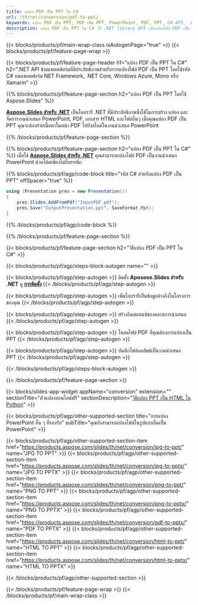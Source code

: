 ```yaml
---
title: แปลง PDF เป็น PPT ใน C#
url: /th/net/conversion/pdf-to-ppt/
keywords: แปลง PDF เป็น PPT, PDF เป็น PPT, PowerPoint, PDF, PPT, C# API, .NET Library
description: แปลง PDF เป็น PPT ใน C# ใช้ .NET library API เพื่อแปลงไฟล์ PDF เป็น PowerPoint
---
```


{{< blocks/products/pf/main-wrap-class isAutogenPage="true" >}}
{{< blocks/products/pf/feature-page-wrap >}}

{{< blocks/products/pf/feature-page-header h1="แปลง PDF เป็น PPT ใน C#" h2=".NET API ข้ามแพลตฟอร์มที่มีประสิทธิภาพสำหรับการแปลงไฟล์ PDF เป็น PPT โดยใช้รหัส C# บนแพลตฟอร์ม NET Framework, .NET Core, Windows Azure, Mono หรือ Xamarin" >}}

{{% blocks/products/pf/feature-page-section h2="แปลง PDF เป็น PPT โดยใช้ Aspose.Slides" %}}

[**Aspose.Slides สำหรับ .NET**](https://products.aspose.com/slides/th/net/) เป็นไลบรารี .NET ที่มีประสิทธิภาพซึ่งใช้ในการสร้าง แปลง และจัดการงานนำเสนอ PowerPoint, PDF, เอกสาร HTML และไฟล์อื่นๆ เมื่อคุณแปลง PDF เป็น PPT คุณจะต้องย้ายเนื้อหาในหน้า PDF ไปยังสไลด์ในงานนำเสนอ PowerPoint

{{% /blocks/products/pf/feature-page-section %}}


{{% blocks/products/pf/feature-page-section  h2="แปลง PDF เป็น PPT ใน C#" %}}
เมื่อใช้ [**Aspose.Slides สำหรับ .NET**](https://products.aspose.com/slides/th/net/) คุณสามารถแปลงไฟล์ PDF เป็นงานนำเสนอ PowerPoint ด้วยโค้ดเพียงไม่กี่บรรทัด:

{{% blocks/products/pf/agp/code-block title="รหัส C# สำหรับแปลง PDF เป็น PPT" offSpacer="true" %}}
```cs
using (Presentation pres = new Presentation())
{
    pres.Slides.AddFromPdf("InputPDF.pdf");
    pres.Save("OutputPresentation.ppt", SaveFormat.Ppt);
}
```
{{% /blocks/products/pf/agp/code-block %}}

{{% /blocks/products/pf/feature-page-section %}}




{{< blocks/products/pf/feature-page-section  h2="วิธีแปลง PDF เป็น PPT ใน C#" >}}


{{< blocks/products/pf/agp/steps-block-autogen name="" >}}


{{< blocks/products/pf/agp/step-autogen >}}
ติดตั้ง **Aposose.Slides สำหรับ .NET** ดู [**การติดตั้ง**](https://docs.aspose.com/slides/net/installation/)
{{< /blocks/products/pf/agp/step-autogen >}}

{{< blocks/products/pf/agp/step-autogen >}}
เพิ่มไลบรารีเป็นข้อมูลอ้างอิงในโครงการของคุณ
{{< /blocks/products/pf/agp/step-autogen >}}

{{< blocks/products/pf/agp/step-autogen >}}
สร้างอินสแตนซ์ของคลาสการนำเสนอ
{{< /blocks/products/pf/agp/step-autogen >}}

{{< blocks/products/pf/agp/step-autogen >}}
โหลดไฟล์ PDF ที่คุณต้องการแปลงเป็น PPT
{{< /blocks/products/pf/agp/step-autogen >}}

{{< blocks/products/pf/agp/step-autogen >}}
บันทึกไฟล์ผลลัพธ์เป็นงานนำเสนอ PPT
{{< /blocks/products/pf/agp/step-autogen >}}


{{< /blocks/products/pf/agp/steps-block-autogen >}}


{{< /blocks/products/pf/feature-page-section >}}




{{< blocks/slides-app-widget  appName="conversion" extension="" sectionTitle="ตัวแปลงออนไลน์ฟรี" sectionDescription="[วิธีแปลง PPT เป็น HTML ใน Python](https://products.aspose.com/slides/th/python-net/conversion/ppt-to-html/)" >}}

{{< blocks/products/pf/agp/other-supported-section title="การแปลง PowerPoint อื่น ๆ ที่รองรับ" subTitle="คุณยังสามารถแปลงไฟล์ในรูปแบบอื่นเป็น PowerPoint" >}}

{{< blocks/products/pf/agp/other-supported-section-item href="https://products.aspose.com/slides/th/net/conversion/jpg-to-ppt/" name="JPG TO PPT" >}}
{{< blocks/products/pf/agp/other-supported-section-item href="https://products.aspose.com/slides/th/net/conversion/jpg-to-pptx/" name="JPG TO PPTX" >}}
{{< blocks/products/pf/agp/other-supported-section-item href="https://products.aspose.com/slides/th/net/conversion/png-to-ppt/" name="PNG TO PPT" >}}
{{< blocks/products/pf/agp/other-supported-section-item href="https://products.aspose.com/slides/th/net/conversion/png-to-pptx/" name="PNG TO PPTX" >}}
{{< blocks/products/pf/agp/other-supported-section-item href="https://products.aspose.com/slides/th/net/conversion/pdf-to-pptx/" name="PDF TO PPTX" >}}
{{< blocks/products/pf/agp/other-supported-section-item href="https://products.aspose.com/slides/th/net/conversion/html-to-ppt/" name="HTML TO PPT" >}}
{{< blocks/products/pf/agp/other-supported-section-item href="https://products.aspose.com/slides/th/net/conversion/html-to-pptx/" name="HTML TO PPTX" >}}


{{< /blocks/products/pf/agp/other-supported-section >}}

{{< /blocks/products/pf/feature-page-wrap >}}
{{< /blocks/products/pf/main-wrap-class >}}
